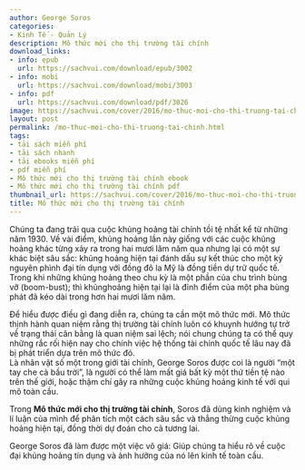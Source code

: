 ```yaml
---
author: George Soros
categories:
- Kinh Tế - Quản Lý
description: Mô thức mới cho thị trường tài chính
download_links:
- info: epub
  url: https://sachvui.com/download/epub/3002
- info: mobi
  url: https://sachvui.com/download/mobi/3003
- info: pdf
  url: https://sachvui.com/download/pdf/3026
image: https://sachvui.com/cover/2016/mo-thuc-moi-cho-thi-truong-tai-chinh.jpg
layout: post
permalink: /mo-thuc-moi-cho-thi-truong-tai-chinh.html
tags:
- tải sách miễn phí
- tải sách nhanh
- tải ebooks miễn phí
- pdf miễn phí
- Mô thức mới cho thị trường tài chính ebook
- Mô thức mới cho thị trường tài chính pdf
thumbnail_url: https://sachvui.com/cover/2016/mo-thuc-moi-cho-thi-truong-tai-chinh.jpg
title: Mô thức mới cho thị trường tài chính
---
```


 <div class="item-desc text-justify"> <p>Chúng ta đang trải qua cuộc khủng hoảng tài chính tồi tệ nhất kể từ những năm 1930. Về vài điểm, khủng hoảng lần này giống với các cuộc khủng hoảng khác từng xảy ra trong hai mươi lăm năm qua nhưng lại có một sự khác biệt sâu sắc: khủng hoảng hiện tại đánh dấu sự kết thúc cho một kỷ nguyên phình đại tín dụng với đồng đô la Mỹ là đồng tiền dự trữ quốc tế. Trong khi những khủng hoảng theo chu kỳ là một phần của chu trình bùng vỡ (boom-bust); thì khủnghoảng hiện tại lại là đỉnh điểm của một pha bùng phát đã kéo dài trong hơn hai mươi lăm năm.</p><p>Để hiểu được điều gì đang diễn ra, chúng ta cần một mô thức mới. Mô thức thịnh hành quan niệm rằng thị trường tài chính luôn có khuynh hướng tự trở về trạng thái cân bằng là quan niệm sai lệch; nói chung chúng ta có thể quy những rắc rối hiện nay cho chính việc hệ thống tài chính quốc tế lâu nay đã bị phát triển dựa trên mô thức đó.<br>Là nhân vật số một trong giới tài chính, George Soros được coi là người “một tay che cả bầu trời”, là người có thể làm mất giá bất kỳ một thứ tiền tệ nào trên thế giới, hoặc thậm chí gây ra những cuộc khủng hoảng kinh tế với qui mô toàn cầu.</p><p>Trong <strong>Mô thức mới cho thị trường tài chính</strong>, Soros đã dùng kinh nghiệm và lí luận của mình để phân tích một cách sâu sắc và thẳng thừng cuộc khủng hoảng hiện tại, đồng thời dự đoán cho cả tương lai.</p><p>George Soros đã làm được một việc vô giá: Giúp chúng ta hiểu rõ về cuộc đại khủng hoảng tín dụng và ảnh hưởng của nó lên kinh tế toàn cầu.</p> </div>